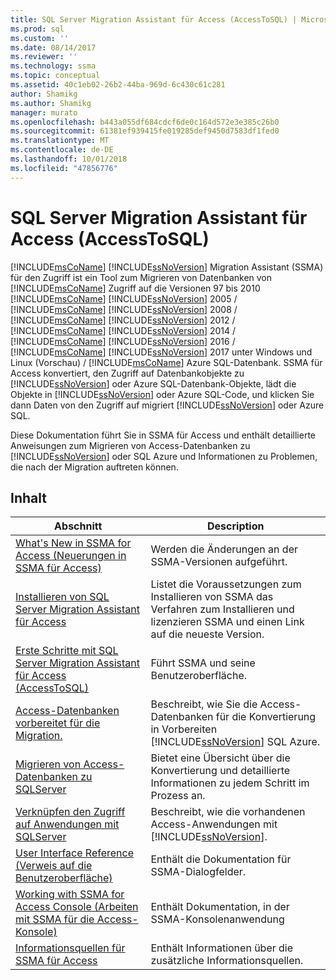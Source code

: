 ```yaml
---
title: SQL Server Migration Assistant für Access (AccessToSQL) | Microsoft-Dokumentation
ms.prod: sql
ms.custom: ''
ms.date: 08/14/2017
ms.reviewer: ''
ms.technology: ssma
ms.topic: conceptual
ms.assetid: 40c1eb02-26b2-44ba-969d-6c430c61c281
author: Shamikg
ms.author: Shamikg
manager: murato
ms.openlocfilehash: b443a055df684cdcf6de0c164d572e3e385c26b0
ms.sourcegitcommit: 61381ef939415fe019285def9450d7583df1fed0
ms.translationtype: MT
ms.contentlocale: de-DE
ms.lasthandoff: 10/01/2018
ms.locfileid: "47856776"
---
```

# <a name="sql-server-migration-assistant-for-access-accesstosql"></a>SQL Server Migration Assistant für Access (AccessToSQL)
[!INCLUDE[msCoName](../../includes/msconame_md.md)] [!INCLUDE[ssNoVersion](../../includes/ssnoversion-md.md)] Migration Assistant (SSMA) für den Zugriff ist ein Tool zum Migrieren von Datenbanken von [!INCLUDE[msCoName](../../includes/msconame_md.md)] Zugriff auf die Versionen 97 bis 2010 [!INCLUDE[msCoName](../../includes/msconame_md.md)] [!INCLUDE[ssNoVersion](../../includes/ssnoversion-md.md)] 2005 / [!INCLUDE[msCoName](../../includes/msconame_md.md)] [!INCLUDE[ssNoVersion](../../includes/ssnoversion-md.md)] 2008 / [!INCLUDE[msCoName](../../includes/msconame_md.md)] [!INCLUDE[ssNoVersion](../../includes/ssnoversion-md.md)] 2012 / [!INCLUDE[msCoName](../../includes/msconame_md.md)] [!INCLUDE[ssNoVersion](../../includes/ssnoversion-md.md)] 2014 / [!INCLUDE[msCoName](../../includes/msconame_md.md)] [!INCLUDE[ssNoVersion](../../includes/ssnoversion-md.md)] 2016 / [!INCLUDE[msCoName](../../includes/msconame_md.md)] [!INCLUDE[ssNoVersion](../../includes/ssnoversion-md.md)] 2017 unter Windows und Linux (Vorschau) / [!INCLUDE[msCoName](../../includes/msconame_md.md)] Azure SQL-Datenbank. SSMA für Access konvertiert, den Zugriff auf Datenbankobjekte zu [!INCLUDE[ssNoVersion](../../includes/ssnoversion-md.md)] oder Azure SQL-Datenbank-Objekte, lädt die Objekte in [!INCLUDE[ssNoVersion](../../includes/ssnoversion-md.md)] oder Azure SQL-Code, und klicken Sie dann Daten von den Zugriff auf migriert [!INCLUDE[ssNoVersion](../../includes/ssnoversion-md.md)] oder Azure SQL.  
  
Diese Dokumentation führt Sie in SSMA für Access und enthält detaillierte Anweisungen zum Migrieren von Access-Datenbanken zu [!INCLUDE[ssNoVersion](../../includes/ssnoversion-md.md)] oder SQL Azure und Informationen zu Problemen, die nach der Migration auftreten können.  
  
## <a name="contents"></a>Inhalt  
  
|Abschnitt|Description|  
|-----------|---------------|  
|[What's New in SSMA for Access (Neuerungen in SSMA für Access)](http://msdn.microsoft.com/a24d3fc0-6911-4bfa-828a-197abf222e02)|Werden die Änderungen an der SSMA-Versionen aufgeführt.|  
|[Installieren von SQL Server Migration Assistant für Access](installing-sql-server-migration-assistant-for-access-accesstosql.md)|Listet die Voraussetzungen zum Installieren von SSMA das Verfahren zum Installieren und lizenzieren SSMA und einen Link auf die neueste Version.|  
|[Erste Schritte mit SQL Server Migration Assistant für Access &#40;AccessToSQL&#41;](../../ssma/access/getting-started-with-sql-server-migration-assistant-for-access-accesstosql.md)|Führt SSMA und seine Benutzeroberfläche.|  
|[Access-Datenbanken vorbereitet für die Migration.](preparing-access-databases-for-migration-accesstosql.md)|Beschreibt, wie Sie die Access-Datenbanken für die Konvertierung in Vorbereiten [!INCLUDE[ssNoVersion](../../includes/ssnoversion-md.md)] SQL Azure.|  
|[Migrieren von Access-Datenbanken zu SQLServer](migrating-access-databases-to-sql-server-azure-sql-db-accesstosql.md)|Bietet eine Übersicht über die Konvertierung und detaillierte Informationen zu jedem Schritt im Prozess an.|  
|[Verknüpfen den Zugriff auf Anwendungen mit SQLServer](linking-access-applications-to-sql-server-azure-sql-db-accesstosql.md)|Beschreibt, wie die vorhandenen Access-Anwendungen mit [!INCLUDE[ssNoVersion](../../includes/ssnoversion-md.md)].|  
|[User Interface Reference (Verweis auf die Benutzeroberfläche)](user-interface-reference-accesstosql.md)|Enthält die Dokumentation für SSMA-Dialogfelder.|  
|[Working with SSMA for Access Console (Arbeiten mit SSMA für die Access-Konsole)](working-with-ssma-for-access-console-accesstosql.md)|Enthält Dokumentation, in der SSMA-Konsolenanwendung|  
|[Informationsquellen für SSMA für Access](http://go.microsoft.com/fwlink/?LinkID=708538&clcid=0x409)|Enthält Informationen über die zusätzliche Informationsquellen.|  
  

